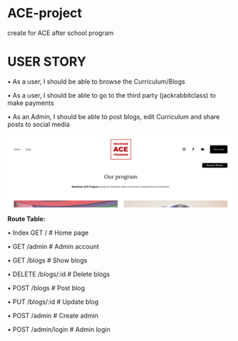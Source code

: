 # ACE-project

create for ACE after school program

# USER STORY

• As a user, I should be able to browse the Curriculum/Blogs

• As a user, I should be able to go to the third party (jackrabbitclass) to make payments

• As an Admin, I should be able to post blogs, edit Curriculum and share posts to social media

![alt text](https://github.com/heysungj/ACE-project/blob/main/public/photos/head.png)

**Route Table:**

• Index GET / # Home page

• GET /admin # Admin account

• GET /blogs # Show blogs

• DELETE /blogs/:id # Delete blogs

• POST /blogs # Post blog

• PUT /blogs/:id # Update blog

• POST /admin # Create admin

• POST /admin/login # Admin login
